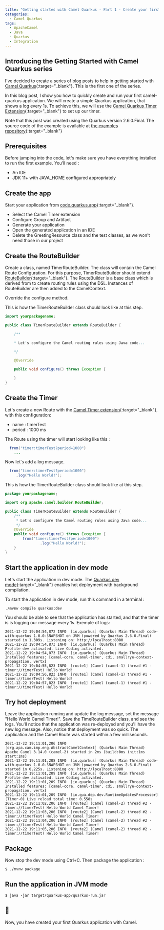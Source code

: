 ```yaml
---
title: "Getting started with Camel Quarkus - Part 1 - Create your first application"
categories:
  - Camel Quarkus
tags:
  - ApacheCamel
  - Java
  - Quarkus
  - Integration
---
```


## Introducing the Getting Started with Camel Quarkus series
I've decided to create a series of blog posts to help in getting started with [Camel Quarkus](https://camel.apache.org/camel-quarkus/){:target="_blank"}. This is the first one of the series.

In this blog post, I show you how to quickly create and run your first camel-quarkus application. We will create a simple Quarkus application, that shows a log every 1s. To achieve this, we will use the [Camel Quarkus Timer Extension](https://camel.apache.org/camel-quarkus/latest/reference/extensions/timer.html){:target="_blank"} to set up our timer.

Note that this post was created using the Quarkus version 2.6.0.Final. The source code of the example is available at [the examples repository](https://github.com/zbendhiba/zinebbendhiba.com-examples/tree/main/cq-test-1){:target="_blank"} 

## Prerequisites
Before jumping into the code, let's make sure you have everything installed to run the first example. You'll need :
- An IDE 
- JDK 11+ with JAVA_HOME configured appropriately

## Create the app
Start your application from [code.quarkus.app](https://code.quarkus.io/?extension-search=camel-quarkus-timer){:target="_blank"}. 
- Select the Camel Timer extension
- Configure Group and Artifact
- Generate your application
- Open the generated application in an IDE
- Delete the GreetingResource class and the test classes, as we won't need those in our project

## Create the RouteBuilder
Create a class, named TimerRouteBuilder. The class will contain the Camel Route Configuration. For this purpose, TimerRouteBuilder should extend [RouteBuilder](https://camel.apache.org/manual/route-builder.html){:target="_blank"}. The RouteBuilder is a base class which is derived from to create routing rules using the DSL. Instances of RouteBuilder are then added to the CamelContext.

Override the configure method. 

This is how the TimerRouteBuilder class should look like at this step.

```java
import yourpackagename;

public class TimerRouteBuilder extends RouteBuilder {

	/**

	* Let's configure the Camel routing rules using Java code...

	*/

	@Override

	public void configure() throws Exception {

	}
}
```

## Create the Timer
Let's create a new Route with the [Camel Timer extension](https://camel.apache.org/camel-quarkus/latest/reference/extensions/timer.html){:target="_blank"}, with this configuration:
- name : timerTest
- period : 1000 ms

The Route using the timer will start looking like this :

```java
  from("timer:timerTest?period=1000")
    ...
```

Now let's add a log message.
```java
  from("timer:timerTest?period=1000")
     .log("Hello World!");
```

This is how the TimerRouteBuilder class should look like at this step.
```java
package yourpackagename;

import org.apache.camel.builder.RouteBuilder;

public class TimerRouteBuilder extends RouteBuilder {
    /**
     * Let's configure the Camel routing rules using Java code...
     */
    @Override
    public void configure() throws Exception {
        from("timer:timerTest?period=1000")
                .log("Hello World!");
    }
}
```

## Start the application in dev mode
Let's start the application in dev mode. The [Quarkus dev mode](https://quarkus.io/guides/getting-started#development-mode){:target="_blank"} enables hot deployment with background compilation.

To start the application in dev mode, run this command in a terminal :
```shell
./mvnw compile quarkus:dev
```

You should be able to see that the application has started, and that the timer is is logging our message every 1s. Exemple of logs:
```
2021-12-22 19:04:54,872 INFO  [io.quarkus] (Quarkus Main Thread) code-with-quarkus 1.0.0-SNAPSHOT on JVM (powered by Quarkus 2.6.0.Final) started in 1.309s. Listening on: http://localhost:8080
2021-12-22 19:04:54,873 INFO  [io.quarkus] (Quarkus Main Thread) Profile dev activated. Live Coding activated.
2021-12-22 19:04:54,873 INFO  [io.quarkus] (Quarkus Main Thread) Installed features: [camel-core, camel-timer, cdi, smallrye-context-propagation, vertx]
2021-12-22 19:04:55,823 INFO  [route1] (Camel (camel-1) thread #1 - timer://timerTest) Hello World!
2021-12-22 19:04:56,823 INFO  [route1] (Camel (camel-1) thread #1 - timer://timerTest) Hello World!
2021-12-22 19:04:57,823 INFO  [route1] (Camel (camel-1) thread #1 - timer://timerTest) Hello World!
```

## Try hot deployment
Leave the application running and update the log message, set the message "Hello World Camel Timer!". Save the TimeRouteBuilder class, and see the logs. You'll notice that the application was re-deployed and you'll have the new log message. Also, notice that deployment was so quick. The application and the Camel Route was started within a few milliseconds.

```
2021-12-22 19:11:01,206 INFO  [org.apa.cam.imp.eng.AbstractCamelContext] (Quarkus Main Thread) Apache Camel 3.14.0 (camel-2) started in 2ms (build:0ms init:1ms start:1ms)
2021-12-22 19:11:01,208 INFO  [io.quarkus] (Quarkus Main Thread) code-with-quarkus 1.0.0-SNAPSHOT on JVM (powered by Quarkus 2.6.0.Final) started in 0.225s. Listening on: http://localhost:8080
2021-12-22 19:11:01,209 INFO  [io.quarkus] (Quarkus Main Thread) Profile dev activated. Live Coding activated.
2021-12-22 19:11:01,209 INFO  [io.quarkus] (Quarkus Main Thread) Installed features: [camel-core, camel-timer, cdi, smallrye-context-propagation, vertx]
2021-12-22 19:11:01,209 INFO  [io.qua.dep.dev.RuntimeUpdatesProcessor] (Timer-0) Live reload total time: 0.558s 
2021-12-22 19:11:02,206 INFO  [route2] (Camel (camel-2) thread #2 - timer://timerTest) Hello World Camel Timer!
2021-12-22 19:11:03,206 INFO  [route2] (Camel (camel-2) thread #2 - timer://timerTest) Hello World Camel Timer!
2021-12-22 19:11:04,206 INFO  [route2] (Camel (camel-2) thread #2 - timer://timerTest) Hello World Camel Timer!
2021-12-22 19:11:05,206 INFO  [route2] (Camel (camel-2) thread #2 - timer://timerTest) Hello World Camel Timer!
```

## Package
Now stop the dev mode using Ctrl+C. Then package the application :

```shell
$ ./mvnw package
```

## Run the application in JVM mode
```shell
$ java -jar target/quarkus-app/quarkus-run.jar
```

## 👏
Now, you have created your first Quarkus application with Camel.


